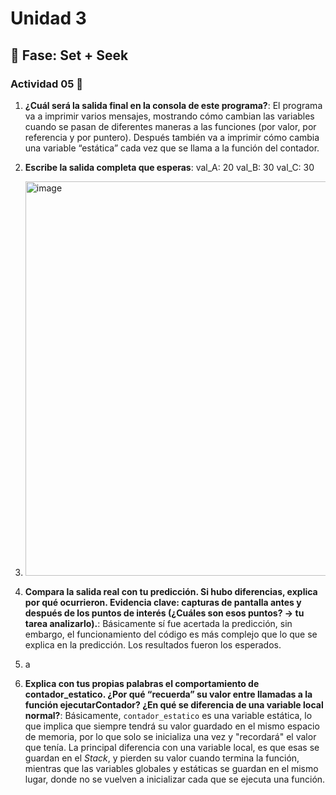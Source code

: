 # Unidad 3

## 🔎 Fase: Set + Seek

### Actividad 05 🐧  
1. **¿Cuál será la salida final en la consola de este programa?**: El programa va a imprimir varios mensajes, mostrando cómo cambian las variables cuando se pasan de diferentes maneras a las funciones (por valor, por referencia y por puntero).
Después también va a imprimir cómo cambia una variable “estática” cada vez que se llama a la función del contador.

2. **Escribe la salida completa que esperas**: val_A: 20 val_B: 30 val_C: 30

3. <img width="561" height="631" alt="image" src="https://github.com/user-attachments/assets/9ed54543-8882-400e-9bdd-399fc9e0f6d9" />


4. **Compara la salida real con tu predicción. Si hubo diferencias, explica por qué ocurrieron. Evidencia clave: capturas de pantalla antes y después de los puntos de interés (¿Cuáles son esos puntos? -> tu tarea analizarlo).**: Básicamente sí fue acertada la predicción, sin embargo, el funcionamiento del código es más complejo que lo que se explica en la predicción. Los resultados fueron los esperados.

5. a

6. **Explica con tus propias palabras el comportamiento de contador_estatico. ¿Por qué “recuerda” su valor entre llamadas a la función ejecutarContador? ¿En qué se diferencia de una variable local normal?**: Básicamente, `contador_estatico` es una variable estática, lo que implica que siempre tendrá su valor guardado en el mismo espacio de memoria, por lo que solo se inicializa una vez y "recordará" el valor que tenía.
   La principal diferencia con una variable local, es que esas se guardan en el *Stack*, y pierden su valor cuando termina la función, mientras que las variables globales y estáticas se guardan en el mismo lugar, donde no se vuelven a inicializar cada que se ejecuta una función.

